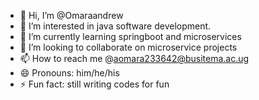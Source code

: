 - 👋 Hi, I’m @Omaraandrew
- 👀 I’m interested in java software development.
- 🌱 I’m currently learning springboot and microservices
- 💞️ I’m looking to collaborate on microservice projects 
- 📫 How to reach me @aomara233642@busitema.ac.ug 
- 😄 Pronouns: him/he/his
- ⚡ Fun fact: still writing codes for fun

<!---
Omaraandrew/Omaraandrew is a ✨ special ✨ repository because its `README.md` (this file) appears on your GitHub profile.
You can click the Preview link to take a look at your changes.
--->
